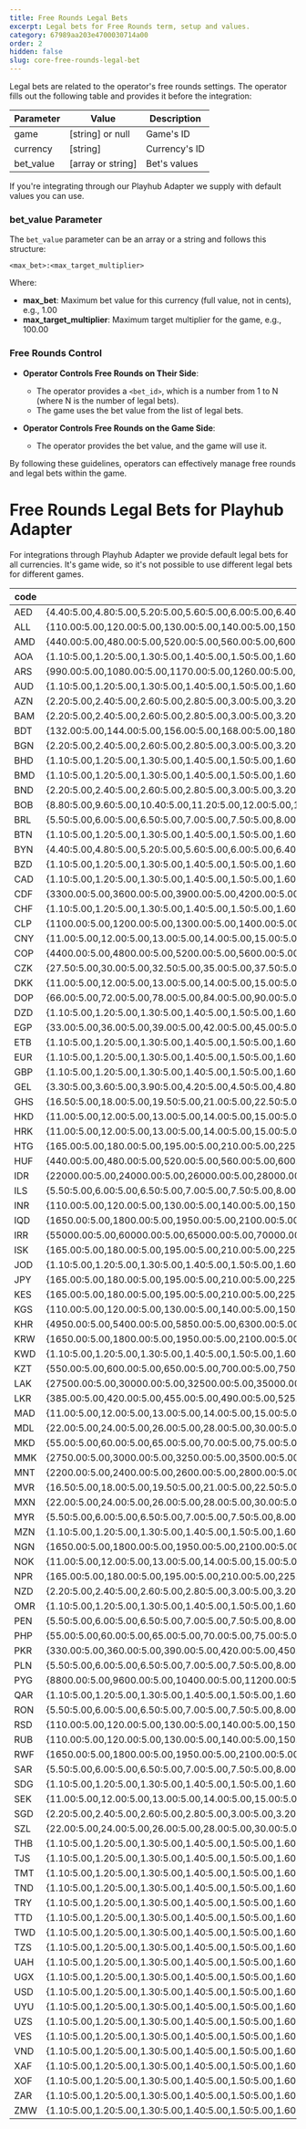 ```yaml
---
title: Free Rounds Legal Bets
excerpt: Legal bets for Free Rounds term, setup and values.
category: 67989aa203e4700030714a00
order: 2
hidden: false
slug: core-free-rounds-legal-bet
---
```


Legal bets are related to the operator's free rounds settings. The operator fills out the following table and provides it before the integration:

| Parameter | Value             | Description   |
| --------- | ----------------- | ------------- |
| game      | [string] or null  | Game's ID     |
| currency  | [string]          | Currency's ID |
| bet_value | [array or string] | Bet's values  |

If you're integrating through our Playhub Adapter we supply with default values you can use.

### bet_value Parameter

The `bet_value` parameter can be an array or a string and follows this structure:

```
<max_bet>:<max_target_multiplier>
```

Where:

- **max_bet**: Maximum bet value for this currency (full value, not in cents), e.g., 1.00
- **max_target_multiplier**: Maximum target multiplier for the game, e.g., 100.00

### Free Rounds Control

- **Operator Controls Free Rounds on Their Side**:

  - The operator provides a `<bet_id>`, which is a number from 1 to N (where N is the number of legal bets).
  - The game uses the bet value from the list of legal bets.

- **Operator Controls Free Rounds on the Game Side**:
  - The operator provides the bet value, and the game will use it.

By following these guidelines, operators can effectively manage free rounds and legal bets within the game.

# Free Rounds Legal Bets for Playhub Adapter

For integrations through Playhub Adapter we provide default legal bets for all currencies.
It's game wide, so it's not possible to use different legal bets for different games.

| code | bets                                                                                                                                                                                                                                                      |
| ---- | --------------------------------------------------------------------------------------------------------------------------------------------------------------------------------------------------------------------------------------------------------- |
| AED  | {4.40:5.00,4.80:5.00,5.20:5.00,5.60:5.00,6.00:5.00,6.40:5.00,6.80:5.00,7.20:5.00,7.60:5.00,8.00:5.00,8.80:5.00,9.60:5.00,10.40:5.00,11.20:5.00,12.00:5.00,20.00:5.00,40.00:5.00}')                                                                        |
| ALL  | {110.00:5.00,120.00:5.00,130.00:5.00,140.00:5.00,150.00:5.00,160.00:5.00,170.00:5.00,180.00:5.00,190.00:5.00,200.00:5.00,220.00:5.00,240.00:5.00,260.00:5.00,280.00:5.00,300.00:5.00,500.00:5.00,1000.00:5.00}')                                          |
| AMD  | {440.00:5.00,480.00:5.00,520.00:5.00,560.00:5.00,600.00:5.00,640.00:5.00,680.00:5.00,720.00:5.00,760.00:5.00,800.00:5.00,880.00:5.00,960.00:5.00,1040.00:5.00,1120.00:5.00,1200.00:5.00,2000.00:5.00,4000.00:5.00}')                                      |
| AOA  | {1.10:5.00,1.20:5.00,1.30:5.00,1.40:5.00,1.50:5.00,1.60:5.00,1.70:5.00,1.80:5.00,1.90:5.00,2.00:5.00,2.20:5.00,2.40:5.00,2.60:5.00,2.80:5.00,3.00:5.00,5.00:5.00,10.00:5.00}')                                                                            |
| ARS  | {990.00:5.00,1080.00:5.00,1170.00:5.00,1260.00:5.00,1350.00:5.00,1440.00:5.00,1530.00:5.00,1620.00:5.00,1710.00:5.00,1800.00:5.00,1980.00:5.00,2160.00:5.00,2340.00:5.00,2520.00:5.00,2700.00:5.00,4500.00:5.00,9000.00:5.00}')                           |
| AUD  | {1.10:5.00,1.20:5.00,1.30:5.00,1.40:5.00,1.50:5.00,1.60:5.00,1.70:5.00,1.80:5.00,1.90:5.00,2.00:5.00,2.20:5.00,2.40:5.00,2.60:5.00,2.80:5.00,3.00:5.00,5.00:5.00,10.00:5.00}')                                                                            |
| AZN  | {2.20:5.00,2.40:5.00,2.60:5.00,2.80:5.00,3.00:5.00,3.20:5.00,3.40:5.00,3.60:5.00,3.80:5.00,4.00:5.00,4.40:5.00,4.80:5.00,5.20:5.00,5.60:5.00,6.00:5.00,10.00:5.00,20.00:5.00}')                                                                           |
| BAM  | {2.20:5.00,2.40:5.00,2.60:5.00,2.80:5.00,3.00:5.00,3.20:5.00,3.40:5.00,3.60:5.00,3.80:5.00,4.00:5.00,4.40:5.00,4.80:5.00,5.20:5.00,5.60:5.00,6.00:5.00,10.00:5.00,20.00:5.00}')                                                                           |
| BDT  | {132.00:5.00,144.00:5.00,156.00:5.00,168.00:5.00,180.00:5.00,192.00:5.00,204.00:5.00,216.00:5.00,228.00:5.00,240.00:5.00,264.00:5.00,288.00:5.00,312.00:5.00,336.00:5.00,360.00:5.00,600.00:5.00,1200.00:5.00}')                                          |
| BGN  | {2.20:5.00,2.40:5.00,2.60:5.00,2.80:5.00,3.00:5.00,3.20:5.00,3.40:5.00,3.60:5.00,3.80:5.00,4.00:5.00,4.40:5.00,4.80:5.00,5.20:5.00,5.60:5.00,6.00:5.00,10.00:5.00,20.00:5.00}')                                                                           |
| BHD  | {1.10:5.00,1.20:5.00,1.30:5.00,1.40:5.00,1.50:5.00,1.60:5.00,1.70:5.00,1.80:5.00,1.90:5.00,2.00:5.00,2.20:5.00,2.40:5.00,2.60:5.00,2.80:5.00,3.00:5.00,5.00:5.00,10.00:5.00}')                                                                            |
| BMD  | {1.10:5.00,1.20:5.00,1.30:5.00,1.40:5.00,1.50:5.00,1.60:5.00,1.70:5.00,1.80:5.00,1.90:5.00,2.00:5.00,2.20:5.00,2.40:5.00,2.60:5.00,2.80:5.00,3.00:5.00,5.00:5.00,10.00:5.00}')                                                                            |
| BND  | {2.20:5.00,2.40:5.00,2.60:5.00,2.80:5.00,3.00:5.00,3.20:5.00,3.40:5.00,3.60:5.00,3.80:5.00,4.00:5.00,4.40:5.00,4.80:5.00,5.20:5.00,5.60:5.00,6.00:5.00,10.00:5.00,20.00:5.00}')                                                                           |
| BOB  | {8.80:5.00,9.60:5.00,10.40:5.00,11.20:5.00,12.00:5.00,12.80:5.00,13.60:5.00,14.40:5.00,15.20:5.00,16.00:5.00,17.60:5.00,19.20:5.00,20.80:5.00,22.40:5.00,24.00:5.00,40.00:5.00,80.00:5.00}')                                                              |
| BRL  | {5.50:5.00,6.00:5.00,6.50:5.00,7.00:5.00,7.50:5.00,8.00:5.00,8.50:5.00,9.00:5.00,9.50:5.00,10.00:5.00,11.00:5.00,12.00:5.00,13.00:5.00,14.00:5.00,15.00:5.00,25.00:5.00,50.00:5.00}')                                                                     |
| BTN  | {1.10:5.00,1.20:5.00,1.30:5.00,1.40:5.00,1.50:5.00,1.60:5.00,1.70:5.00,1.80:5.00,1.90:5.00,2.00:5.00,2.20:5.00,2.40:5.00,2.60:5.00,2.80:5.00,3.00:5.00,5.00:5.00,10.00:5.00}')                                                                            |
| BYN  | {4.40:5.00,4.80:5.00,5.20:5.00,5.60:5.00,6.00:5.00,6.40:5.00,6.80:5.00,7.20:5.00,7.60:5.00,8.00:5.00,8.80:5.00,9.60:5.00,10.40:5.00,11.20:5.00,12.00:5.00,20.00:5.00,40.00:5.00}')                                                                        |
| BZD  | {1.10:5.00,1.20:5.00,1.30:5.00,1.40:5.00,1.50:5.00,1.60:5.00,1.70:5.00,1.80:5.00,1.90:5.00,2.00:5.00,2.20:5.00,2.40:5.00,2.60:5.00,2.80:5.00,3.00:5.00,5.00:5.00,10.00:5.00}')                                                                            |
| CAD  | {1.10:5.00,1.20:5.00,1.30:5.00,1.40:5.00,1.50:5.00,1.60:5.00,1.70:5.00,1.80:5.00,1.90:5.00,2.00:5.00,2.20:5.00,2.40:5.00,2.60:5.00,2.80:5.00,3.00:5.00,5.00:5.00,10.00:5.00}')                                                                            |
| CDF  | {3300.00:5.00,3600.00:5.00,3900.00:5.00,4200.00:5.00,4500.00:5.00,4800.00:5.00,5100.00:5.00,5400.00:5.00,5700.00:5.00,6000.00:5.00,6600.00:5.00,7200.00:5.00,7800.00:5.00,8400.00:5.00,9000.00:5.00,15000.00:5.00,30000.00:5.00}')                        |
| CHF  | {1.10:5.00,1.20:5.00,1.30:5.00,1.40:5.00,1.50:5.00,1.60:5.00,1.70:5.00,1.80:5.00,1.90:5.00,2.00:5.00,2.20:5.00,2.40:5.00,2.60:5.00,2.80:5.00,3.00:5.00,5.00:5.00,10.00:5.00}')                                                                            |
| CLP  | {1100.00:5.00,1200.00:5.00,1300.00:5.00,1400.00:5.00,1500.00:5.00,1600.00:5.00,1700.00:5.00,1800.00:5.00,1900.00:5.00,2000.00:5.00,2200.00:5.00,2400.00:5.00,2600.00:5.00,2800.00:5.00,3000.00:5.00,5000.00:5.00,10000.00:5.00}')                         |
| CNY  | {11.00:5.00,12.00:5.00,13.00:5.00,14.00:5.00,15.00:5.00,16.00:5.00,17.00:5.00,18.00:5.00,19.00:5.00,20.00:5.00,22.00:5.00,24.00:5.00,26.00:5.00,28.00:5.00,30.00:5.00,50.00:5.00,100.00:5.00}')                                                           |
| COP  | {4400.00:5.00,4800.00:5.00,5200.00:5.00,5600.00:5.00,6000.00:5.00,6400.00:5.00,6800.00:5.00,7200.00:5.00,7600.00:5.00,8000.00:5.00,8800.00:5.00,9600.00:5.00,10400.00:5.00,11200.00:5.00,12000.00:5.00,20000.00:5.00,40000.00:5.00}')                     |
| CZK  | {27.50:5.00,30.00:5.00,32.50:5.00,35.00:5.00,37.50:5.00,40.00:5.00,42.50:5.00,45.00:5.00,47.50:5.00,50.00:5.00,55.00:5.00,60.00:5.00,65.00:5.00,70.00:5.00,75.00:5.00,125.00:5.00,250.00:5.00}')                                                          |
| DKK  | {11.00:5.00,12.00:5.00,13.00:5.00,14.00:5.00,15.00:5.00,16.00:5.00,17.00:5.00,18.00:5.00,19.00:5.00,20.00:5.00,22.00:5.00,24.00:5.00,26.00:5.00,28.00:5.00,30.00:5.00,50.00:5.00,100.00:5.00}')                                                           |
| DOP  | {66.00:5.00,72.00:5.00,78.00:5.00,84.00:5.00,90.00:5.00,96.00:5.00,102.00:5.00,108.00:5.00,114.00:5.00,120.00:5.00,132.00:5.00,144.00:5.00,156.00:5.00,168.00:5.00,180.00:5.00,300.00:5.00,600.00:5.00}')                                                 |
| DZD  | {1.10:5.00,1.20:5.00,1.30:5.00,1.40:5.00,1.50:5.00,1.60:5.00,1.70:5.00,1.80:5.00,1.90:5.00,2.00:5.00,2.20:5.00,2.40:5.00,2.60:5.00,2.80:5.00,3.00:5.00,5.00:5.00,10.00:5.00}')                                                                            |
| EGP  | {33.00:5.00,36.00:5.00,39.00:5.00,42.00:5.00,45.00:5.00,48.00:5.00,51.00:5.00,54.00:5.00,57.00:5.00,60.00:5.00,66.00:5.00,72.00:5.00,78.00:5.00,84.00:5.00,90.00:5.00,150.00:5.00,300.00:5.00}')                                                          |
| ETB  | {1.10:5.00,1.20:5.00,1.30:5.00,1.40:5.00,1.50:5.00,1.60:5.00,1.70:5.00,1.80:5.00,1.90:5.00,2.00:5.00,2.20:5.00,2.40:5.00,2.60:5.00,2.80:5.00,3.00:5.00,5.00:5.00,10.00:5.00}')                                                                            |
| EUR  | {1.10:5.00,1.20:5.00,1.30:5.00,1.40:5.00,1.50:5.00,1.60:5.00,1.70:5.00,1.80:5.00,1.90:5.00,2.00:5.00,2.20:5.00,2.40:5.00,2.60:5.00,2.80:5.00,3.00:5.00,5.00:5.00,10.00:5.00}')                                                                            |
| GBP  | {1.10:5.00,1.20:5.00,1.30:5.00,1.40:5.00,1.50:5.00,1.60:5.00,1.70:5.00,1.80:5.00,1.90:5.00,2.00:5.00,2.20:5.00,2.40:5.00,2.60:5.00,2.80:5.00,3.00:5.00,5.00:5.00,10.00:5.00}')                                                                            |
| GEL  | {3.30:5.00,3.60:5.00,3.90:5.00,4.20:5.00,4.50:5.00,4.80:5.00,5.10:5.00,5.40:5.00,5.70:5.00,6.00:5.00,6.60:5.00,7.20:5.00,7.80:5.00,8.40:5.00,9.00:5.00,15.00:5.00,30.00:5.00}')                                                                           |
| GHS  | {16.50:5.00,18.00:5.00,19.50:5.00,21.00:5.00,22.50:5.00,24.00:5.00,25.50:5.00,27.00:5.00,28.50:5.00,30.00:5.00,33.00:5.00,36.00:5.00,39.00:5.00,42.00:5.00,45.00:5.00,75.00:5.00,150.00:5.00}')                                                           |
| HKD  | {11.00:5.00,12.00:5.00,13.00:5.00,14.00:5.00,15.00:5.00,16.00:5.00,17.00:5.00,18.00:5.00,19.00:5.00,20.00:5.00,22.00:5.00,24.00:5.00,26.00:5.00,28.00:5.00,30.00:5.00,50.00:5.00,100.00:5.00}')                                                           |
| HRK  | {11.00:5.00,12.00:5.00,13.00:5.00,14.00:5.00,15.00:5.00,16.00:5.00,17.00:5.00,18.00:5.00,19.00:5.00,20.00:5.00,22.00:5.00,24.00:5.00,26.00:5.00,28.00:5.00,30.00:5.00,50.00:5.00,100.00:5.00}')                                                           |
| HTG  | {165.00:5.00,180.00:5.00,195.00:5.00,210.00:5.00,225.00:5.00,240.00:5.00,255.00:5.00,270.00:5.00,285.00:5.00,300.00:5.00,330.00:5.00,360.00:5.00,390.00:5.00,420.00:5.00,450.00:5.00,750.00:5.00,1500.00:5.00}')                                          |
| HUF  | {440.00:5.00,480.00:5.00,520.00:5.00,560.00:5.00,600.00:5.00,640.00:5.00,680.00:5.00,720.00:5.00,760.00:5.00,800.00:5.00,880.00:5.00,960.00:5.00,1040.00:5.00,1120.00:5.00,1200.00:5.00,2000.00:5.00,4000.00:5.00}')                                      |
| IDR  | {22000.00:5.00,24000.00:5.00,26000.00:5.00,28000.00:5.00,30000.00:5.00,32000.00:5.00,34000.00:5.00,36000.00:5.00,38000.00:5.00,40000.00:5.00,44000.00:5.00,48000.00:5.00,52000.00:5.00,56000.00:5.00,60000.00:5.00,100000.00:5.00,200000.00:5.00}')       |
| ILS  | {5.50:5.00,6.00:5.00,6.50:5.00,7.00:5.00,7.50:5.00,8.00:5.00,8.50:5.00,9.00:5.00,9.50:5.00,10.00:5.00,11.00:5.00,12.00:5.00,13.00:5.00,14.00:5.00,15.00:5.00,25.00:5.00,50.00:5.00}')                                                                     |
| INR  | {110.00:5.00,120.00:5.00,130.00:5.00,140.00:5.00,150.00:5.00,160.00:5.00,170.00:5.00,180.00:5.00,190.00:5.00,200.00:5.00,220.00:5.00,240.00:5.00,260.00:5.00,280.00:5.00,300.00:5.00,500.00:5.00,1000.00:5.00}')                                          |
| IQD  | {1650.00:5.00,1800.00:5.00,1950.00:5.00,2100.00:5.00,2250.00:5.00,2400.00:5.00,2550.00:5.00,2700.00:5.00,2850.00:5.00,3000.00:5.00,3300.00:5.00,3600.00:5.00,3900.00:5.00,4200.00:5.00,4500.00:5.00,7500.00:5.00,15000.00:5.00}')                         |
| IRR  | {55000.00:5.00,60000.00:5.00,65000.00:5.00,70000.00:5.00,75000.00:5.00,80000.00:5.00,85000.00:5.00,90000.00:5.00,95000.00:5.00,100000.00:5.00,110000.00:5.00,120000.00:5.00,130000.00:5.00,140000.00:5.00,150000.00:5.00,250000.00:5.00,500000.00:5.00}') |
| ISK  | {165.00:5.00,180.00:5.00,195.00:5.00,210.00:5.00,225.00:5.00,240.00:5.00,255.00:5.00,270.00:5.00,285.00:5.00,300.00:5.00,330.00:5.00,360.00:5.00,390.00:5.00,420.00:5.00,450.00:5.00,750.00:5.00,1500.00:5.00}')                                          |
| JOD  | {1.10:5.00,1.20:5.00,1.30:5.00,1.40:5.00,1.50:5.00,1.60:5.00,1.70:5.00,1.80:5.00,1.90:5.00,2.00:5.00,2.20:5.00,2.40:5.00,2.60:5.00,2.80:5.00,3.00:5.00,5.00:5.00,10.00:5.00}')                                                                            |
| JPY  | {165.00:5.00,180.00:5.00,195.00:5.00,210.00:5.00,225.00:5.00,240.00:5.00,255.00:5.00,270.00:5.00,285.00:5.00,300.00:5.00,330.00:5.00,360.00:5.00,390.00:5.00,420.00:5.00,450.00:5.00,750.00:5.00,1500.00:5.00}')                                          |
| KES  | {165.00:5.00,180.00:5.00,195.00:5.00,210.00:5.00,225.00:5.00,240.00:5.00,255.00:5.00,270.00:5.00,285.00:5.00,300.00:5.00,330.00:5.00,360.00:5.00,390.00:5.00,420.00:5.00,450.00:5.00,750.00:5.00,1500.00:5.00}')                                          |
| KGS  | {110.00:5.00,120.00:5.00,130.00:5.00,140.00:5.00,150.00:5.00,160.00:5.00,170.00:5.00,180.00:5.00,190.00:5.00,200.00:5.00,220.00:5.00,240.00:5.00,260.00:5.00,280.00:5.00,300.00:5.00,500.00:5.00,1000.00:5.00}')                                          |
| KHR  | {4950.00:5.00,5400.00:5.00,5850.00:5.00,6300.00:5.00,6750.00:5.00,7200.00:5.00,7650.00:5.00,8100.00:5.00,8550.00:5.00,9000.00:5.00,9900.00:5.00,10800.00:5.00,11700.00:5.00,12600.00:5.00,13500.00:5.00,22500.00:5.00,45000.00:5.00}')                    |
| KRW  | {1650.00:5.00,1800.00:5.00,1950.00:5.00,2100.00:5.00,2250.00:5.00,2400.00:5.00,2550.00:5.00,2700.00:5.00,2850.00:5.00,3000.00:5.00,3300.00:5.00,3600.00:5.00,3900.00:5.00,4200.00:5.00,4500.00:5.00,7500.00:5.00,15000.00:5.00}')                         |
| KWD  | {1.10:5.00,1.20:5.00,1.30:5.00,1.40:5.00,1.50:5.00,1.60:5.00,1.70:5.00,1.80:5.00,1.90:5.00,2.00:5.00,2.20:5.00,2.40:5.00,2.60:5.00,2.80:5.00,3.00:5.00,5.00:5.00,10.00:5.00}')                                                                            |
| KZT  | {550.00:5.00,600.00:5.00,650.00:5.00,700.00:5.00,750.00:5.00,800.00:5.00,850.00:5.00,900.00:5.00,950.00:5.00,1000.00:5.00,1100.00:5.00,1200.00:5.00,1300.00:5.00,1400.00:5.00,1500.00:5.00,2500.00:5.00,5000.00:5.00}')                                   |
| LAK  | {27500.00:5.00,30000.00:5.00,32500.00:5.00,35000.00:5.00,37500.00:5.00,40000.00:5.00,42500.00:5.00,45000.00:5.00,47500.00:5.00,50000.00:5.00,55000.00:5.00,60000.00:5.00,65000.00:5.00,70000.00:5.00,75000.00:5.00,125000.00:5.00,250000.00:5.00}')       |
| LKR  | {385.00:5.00,420.00:5.00,455.00:5.00,490.00:5.00,525.00:5.00,560.00:5.00,595.00:5.00,630.00:5.00,665.00:5.00,700.00:5.00,770.00:5.00,840.00:5.00,910.00:5.00,980.00:5.00,1050.00:5.00,1750.00:5.00,3500.00:5.00}')                                        |
| MAD  | {11.00:5.00,12.00:5.00,13.00:5.00,14.00:5.00,15.00:5.00,16.00:5.00,17.00:5.00,18.00:5.00,19.00:5.00,20.00:5.00,22.00:5.00,24.00:5.00,26.00:5.00,28.00:5.00,30.00:5.00,50.00:5.00,100.00:5.00}')                                                           |
| MDL  | {22.00:5.00,24.00:5.00,26.00:5.00,28.00:5.00,30.00:5.00,32.00:5.00,34.00:5.00,36.00:5.00,38.00:5.00,40.00:5.00,44.00:5.00,48.00:5.00,52.00:5.00,56.00:5.00,60.00:5.00,100.00:5.00,200.00:5.00}')                                                          |
| MKD  | {55.00:5.00,60.00:5.00,65.00:5.00,70.00:5.00,75.00:5.00,80.00:5.00,85.00:5.00,90.00:5.00,95.00:5.00,100.00:5.00,110.00:5.00,120.00:5.00,130.00:5.00,140.00:5.00,150.00:5.00,250.00:5.00,500.00:5.00}')                                                    |
| MMK  | {2750.00:5.00,3000.00:5.00,3250.00:5.00,3500.00:5.00,3750.00:5.00,4000.00:5.00,4250.00:5.00,4500.00:5.00,4750.00:5.00,5000.00:5.00,5500.00:5.00,6000.00:5.00,6500.00:5.00,7000.00:5.00,7500.00:5.00,12500.00:5.00,25000.00:5.00}')                        |
| MNT  | {2200.00:5.00,2400.00:5.00,2600.00:5.00,2800.00:5.00,3000.00:5.00,3200.00:5.00,3400.00:5.00,3600.00:5.00,3800.00:5.00,4000.00:5.00,4400.00:5.00,4800.00:5.00,5200.00:5.00,5600.00:5.00,6000.00:5.00,10000.00:5.00,20000.00:5.00}')                        |
| MVR  | {16.50:5.00,18.00:5.00,19.50:5.00,21.00:5.00,22.50:5.00,24.00:5.00,25.50:5.00,27.00:5.00,28.50:5.00,30.00:5.00,33.00:5.00,36.00:5.00,39.00:5.00,42.00:5.00,45.00:5.00,75.00:5.00,150.00:5.00}')                                                           |
| MXN  | {22.00:5.00,24.00:5.00,26.00:5.00,28.00:5.00,30.00:5.00,32.00:5.00,34.00:5.00,36.00:5.00,38.00:5.00,40.00:5.00,44.00:5.00,48.00:5.00,52.00:5.00,56.00:5.00,60.00:5.00,100.00:5.00,200.00:5.00}')                                                          |
| MYR  | {5.50:5.00,6.00:5.00,6.50:5.00,7.00:5.00,7.50:5.00,8.00:5.00,8.50:5.00,9.00:5.00,9.50:5.00,10.00:5.00,11.00:5.00,12.00:5.00,13.00:5.00,14.00:5.00,15.00:5.00,25.00:5.00,50.00:5.00}')                                                                     |
| MZN  | {1.10:5.00,1.20:5.00,1.30:5.00,1.40:5.00,1.50:5.00,1.60:5.00,1.70:5.00,1.80:5.00,1.90:5.00,2.00:5.00,2.20:5.00,2.40:5.00,2.60:5.00,2.80:5.00,3.00:5.00,5.00:5.00,10.00:5.00}')                                                                            |
| NGN  | {1650.00:5.00,1800.00:5.00,1950.00:5.00,2100.00:5.00,2250.00:5.00,2400.00:5.00,2550.00:5.00,2700.00:5.00,2850.00:5.00,3000.00:5.00,3300.00:5.00,3600.00:5.00,3900.00:5.00,4200.00:5.00,4500.00:5.00,7500.00:5.00,15000.00:5.00}')                         |
| NOK  | {11.00:5.00,12.00:5.00,13.00:5.00,14.00:5.00,15.00:5.00,16.00:5.00,17.00:5.00,18.00:5.00,19.00:5.00,20.00:5.00,22.00:5.00,24.00:5.00,26.00:5.00,28.00:5.00,30.00:5.00,50.00:5.00,100.00:5.00}')                                                           |
| NPR  | {165.00:5.00,180.00:5.00,195.00:5.00,210.00:5.00,225.00:5.00,240.00:5.00,255.00:5.00,270.00:5.00,285.00:5.00,300.00:5.00,330.00:5.00,360.00:5.00,390.00:5.00,420.00:5.00,450.00:5.00,750.00:5.00,1500.00:5.00}')                                          |
| NZD  | {2.20:5.00,2.40:5.00,2.60:5.00,2.80:5.00,3.00:5.00,3.20:5.00,3.40:5.00,3.60:5.00,3.80:5.00,4.00:5.00,4.40:5.00,4.80:5.00,5.20:5.00,5.60:5.00,6.00:5.00,10.00:5.00,20.00:5.00}')                                                                           |
| OMR  | {1.10:5.00,1.20:5.00,1.30:5.00,1.40:5.00,1.50:5.00,1.60:5.00,1.70:5.00,1.80:5.00,1.90:5.00,2.00:5.00,2.20:5.00,2.40:5.00,2.60:5.00,2.80:5.00,3.00:5.00,5.00:5.00,10.00:5.00}')                                                                            |
| PEN  | {5.50:5.00,6.00:5.00,6.50:5.00,7.00:5.00,7.50:5.00,8.00:5.00,8.50:5.00,9.00:5.00,9.50:5.00,10.00:5.00,11.00:5.00,12.00:5.00,13.00:5.00,14.00:5.00,15.00:5.00,25.00:5.00,50.00:5.00}')                                                                     |
| PHP  | {55.00:5.00,60.00:5.00,65.00:5.00,70.00:5.00,75.00:5.00,80.00:5.00,85.00:5.00,90.00:5.00,95.00:5.00,100.00:5.00,110.00:5.00,120.00:5.00,130.00:5.00,140.00:5.00,150.00:5.00,250.00:5.00,500.00:5.00}')                                                    |
| PKR  | {330.00:5.00,360.00:5.00,390.00:5.00,420.00:5.00,450.00:5.00,480.00:5.00,510.00:5.00,540.00:5.00,570.00:5.00,600.00:5.00,660.00:5.00,720.00:5.00,780.00:5.00,840.00:5.00,900.00:5.00,1500.00:5.00,3000.00:5.00}')                                         |
| PLN  | {5.50:5.00,6.00:5.00,6.50:5.00,7.00:5.00,7.50:5.00,8.00:5.00,8.50:5.00,9.00:5.00,9.50:5.00,10.00:5.00,11.00:5.00,12.00:5.00,13.00:5.00,14.00:5.00,15.00:5.00,25.00:5.00,50.00:5.00}')                                                                     |
| PYG  | {8800.00:5.00,9600.00:5.00,10400.00:5.00,11200.00:5.00,12000.00:5.00,12800.00:5.00,13600.00:5.00,14400.00:5.00,15200.00:5.00,16000.00:5.00,17600.00:5.00,19200.00:5.00,20800.00:5.00,22400.00:5.00,24000.00:5.00,40000.00:5.00,80000.00:5.00}')           |
| QAR  | {1.10:5.00,1.20:5.00,1.30:5.00,1.40:5.00,1.50:5.00,1.60:5.00,1.70:5.00,1.80:5.00,1.90:5.00,2.00:5.00,2.20:5.00,2.40:5.00,2.60:5.00,2.80:5.00,3.00:5.00,5.00:5.00,10.00:5.00}')                                                                            |
| RON  | {5.50:5.00,6.00:5.00,6.50:5.00,7.00:5.00,7.50:5.00,8.00:5.00,8.50:5.00,9.00:5.00,9.50:5.00,10.00:5.00,11.00:5.00,12.00:5.00,13.00:5.00,14.00:5.00,15.00:5.00,25.00:5.00,50.00:5.00}')                                                                     |
| RSD  | {110.00:5.00,120.00:5.00,130.00:5.00,140.00:5.00,150.00:5.00,160.00:5.00,170.00:5.00,180.00:5.00,190.00:5.00,200.00:5.00,220.00:5.00,240.00:5.00,260.00:5.00,280.00:5.00,300.00:5.00,500.00:5.00,1000.00:5.00}')                                          |
| RUB  | {110.00:5.00,120.00:5.00,130.00:5.00,140.00:5.00,150.00:5.00,160.00:5.00,170.00:5.00,180.00:5.00,190.00:5.00,200.00:5.00,220.00:5.00,240.00:5.00,260.00:5.00,280.00:5.00,300.00:5.00,500.00:5.00,1000.00:5.00}')                                          |
| RWF  | {1650.00:5.00,1800.00:5.00,1950.00:5.00,2100.00:5.00,2250.00:5.00,2400.00:5.00,2550.00:5.00,2700.00:5.00,2850.00:5.00,3000.00:5.00,3300.00:5.00,3600.00:5.00,3900.00:5.00,4200.00:5.00,4500.00:5.00,7500.00:5.00,15000.00:5.00}')                         |
| SAR  | {5.50:5.00,6.00:5.00,6.50:5.00,7.00:5.00,7.50:5.00,8.00:5.00,8.50:5.00,9.00:5.00,9.50:5.00,10.00:5.00,11.00:5.00,12.00:5.00,13.00:5.00,14.00:5.00,15.00:5.00,25.00:5.00,50.00:5.00}')                                                                     |
| SDG  | {1.10:5.00,1.20:5.00,1.30:5.00,1.40:5.00,1.50:5.00,1.60:5.00,1.70:5.00,1.80:5.00,1.90:5.00,2.00:5.00,2.20:5.00,2.40:5.00,2.60:5.00,2.80:5.00,3.00:5.00,5.00:5.00,10.00:5.00}')                                                                            |
| SEK  | {11.00:5.00,12.00:5.00,13.00:5.00,14.00:5.00,15.00:5.00,16.00:5.00,17.00:5.00,18.00:5.00,19.00:5.00,20.00:5.00,22.00:5.00,24.00:5.00,26.00:5.00,28.00:5.00,30.00:5.00,50.00:5.00,100.00:5.00}')                                                           |
| SGD  | {2.20:5.00,2.40:5.00,2.60:5.00,2.80:5.00,3.00:5.00,3.20:5.00,3.40:5.00,3.60:5.00,3.80:5.00,4.00:5.00,4.40:5.00,4.80:5.00,5.20:5.00,5.60:5.00,6.00:5.00,10.00:5.00,20.00:5.00}')                                                                           |
| SZL  | {22.00:5.00,24.00:5.00,26.00:5.00,28.00:5.00,30.00:5.00,32.00:5.00,34.00:5.00,36.00:5.00,38.00:5.00,40.00:5.00,44.00:5.00,48.00:5.00,52.00:5.00,56.00:5.00,60.00:5.00,100.00:5.00,200.00:5.00}')                                                          |
| THB  | {1.10:5.00,1.20:5.00,1.30:5.00,1.40:5.00,1.50:5.00,1.60:5.00,1.70:5.00,1.80:5.00,1.90:5.00,2.00:5.00,2.20:5.00,2.40:5.00,2.60:5.00,2.80:5.00,3.00:5.00,5.00:5.00,10.00:5.00}')                                                                            |
| TJS  | {1.10:5.00,1.20:5.00,1.30:5.00,1.40:5.00,1.50:5.00,1.60:5.00,1.70:5.00,1.80:5.00,1.90:5.00,2.00:5.00,2.20:5.00,2.40:5.00,2.60:5.00,2.80:5.00,3.00:5.00,5.00:5.00,10.00:5.00}')                                                                            |
| TMT  | {1.10:5.00,1.20:5.00,1.30:5.00,1.40:5.00,1.50:5.00,1.60:5.00,1.70:5.00,1.80:5.00,1.90:5.00,2.00:5.00,2.20:5.00,2.40:5.00,2.60:5.00,2.80:5.00,3.00:5.00,5.00:5.00,10.00:5.00}')                                                                            |
| TND  | {1.10:5.00,1.20:5.00,1.30:5.00,1.40:5.00,1.50:5.00,1.60:5.00,1.70:5.00,1.80:5.00,1.90:5.00,2.00:5.00,2.20:5.00,2.40:5.00,2.60:5.00,2.80:5.00,3.00:5.00,5.00:5.00,10.00:5.00}')                                                                            |
| TRY  | {1.10:5.00,1.20:5.00,1.30:5.00,1.40:5.00,1.50:5.00,1.60:5.00,1.70:5.00,1.80:5.00,1.90:5.00,2.00:5.00,2.20:5.00,2.40:5.00,2.60:5.00,2.80:5.00,3.00:5.00,5.00:5.00,10.00:5.00}')                                                                            |
| TTD  | {1.10:5.00,1.20:5.00,1.30:5.00,1.40:5.00,1.50:5.00,1.60:5.00,1.70:5.00,1.80:5.00,1.90:5.00,2.00:5.00,2.20:5.00,2.40:5.00,2.60:5.00,2.80:5.00,3.00:5.00,5.00:5.00,10.00:5.00}')                                                                            |
| TWD  | {1.10:5.00,1.20:5.00,1.30:5.00,1.40:5.00,1.50:5.00,1.60:5.00,1.70:5.00,1.80:5.00,1.90:5.00,2.00:5.00,2.20:5.00,2.40:5.00,2.60:5.00,2.80:5.00,3.00:5.00,5.00:5.00,10.00:5.00}')                                                                            |
| TZS  | {1.10:5.00,1.20:5.00,1.30:5.00,1.40:5.00,1.50:5.00,1.60:5.00,1.70:5.00,1.80:5.00,1.90:5.00,2.00:5.00,2.20:5.00,2.40:5.00,2.60:5.00,2.80:5.00,3.00:5.00,5.00:5.00,10.00:5.00}')                                                                            |
| UAH  | {1.10:5.00,1.20:5.00,1.30:5.00,1.40:5.00,1.50:5.00,1.60:5.00,1.70:5.00,1.80:5.00,1.90:5.00,2.00:5.00,2.20:5.00,2.40:5.00,2.60:5.00,2.80:5.00,3.00:5.00,5.00:5.00,10.00:5.00}')                                                                            |
| UGX  | {1.10:5.00,1.20:5.00,1.30:5.00,1.40:5.00,1.50:5.00,1.60:5.00,1.70:5.00,1.80:5.00,1.90:5.00,2.00:5.00,2.20:5.00,2.40:5.00,2.60:5.00,2.80:5.00,3.00:5.00,5.00:5.00,10.00:5.00}')                                                                            |
| USD  | {1.10:5.00,1.20:5.00,1.30:5.00,1.40:5.00,1.50:5.00,1.60:5.00,1.70:5.00,1.80:5.00,1.90:5.00,2.00:5.00,2.20:5.00,2.40:5.00,2.60:5.00,2.80:5.00,3.00:5.00,5.00:5.00,10.00:5.00}')                                                                            |
| UYU  | {1.10:5.00,1.20:5.00,1.30:5.00,1.40:5.00,1.50:5.00,1.60:5.00,1.70:5.00,1.80:5.00,1.90:5.00,2.00:5.00,2.20:5.00,2.40:5.00,2.60:5.00,2.80:5.00,3.00:5.00,5.00:5.00,10.00:5.00}')                                                                            |
| UZS  | {1.10:5.00,1.20:5.00,1.30:5.00,1.40:5.00,1.50:5.00,1.60:5.00,1.70:5.00,1.80:5.00,1.90:5.00,2.00:5.00,2.20:5.00,2.40:5.00,2.60:5.00,2.80:5.00,3.00:5.00,5.00:5.00,10.00:5.00}')                                                                            |
| VES  | {1.10:5.00,1.20:5.00,1.30:5.00,1.40:5.00,1.50:5.00,1.60:5.00,1.70:5.00,1.80:5.00,1.90:5.00,2.00:5.00,2.20:5.00,2.40:5.00,2.60:5.00,2.80:5.00,3.00:5.00,5.00:5.00,10.00:5.00}')                                                                            |
| VND  | {1.10:5.00,1.20:5.00,1.30:5.00,1.40:5.00,1.50:5.00,1.60:5.00,1.70:5.00,1.80:5.00,1.90:5.00,2.00:5.00,2.20:5.00,2.40:5.00,2.60:5.00,2.80:5.00,3.00:5.00,5.00:5.00,10.00:5.00}')                                                                            |
| XAF  | {1.10:5.00,1.20:5.00,1.30:5.00,1.40:5.00,1.50:5.00,1.60:5.00,1.70:5.00,1.80:5.00,1.90:5.00,2.00:5.00,2.20:5.00,2.40:5.00,2.60:5.00,2.80:5.00,3.00:5.00,5.00:5.00,10.00:5.00}')                                                                            |
| XOF  | {1.10:5.00,1.20:5.00,1.30:5.00,1.40:5.00,1.50:5.00,1.60:5.00,1.70:5.00,1.80:5.00,1.90:5.00,2.00:5.00,2.20:5.00,2.40:5.00,2.60:5.00,2.80:5.00,3.00:5.00,5.00:5.00,10.00:5.00}')                                                                            |
| ZAR  | {1.10:5.00,1.20:5.00,1.30:5.00,1.40:5.00,1.50:5.00,1.60:5.00,1.70:5.00,1.80:5.00,1.90:5.00,2.00:5.00,2.20:5.00,2.40:5.00,2.60:5.00,2.80:5.00,3.00:5.00,5.00:5.00,10.00:5.00}')                                                                            |
| ZMW  | {1.10:5.00,1.20:5.00,1.30:5.00,1.40:5.00,1.50:5.00,1.60:5.00,1.70:5.00,1.80:5.00,1.90:5.00,2.00:5.00,2.20:5.00,2.40:5.00,2.60:5.00,2.80:5.00,3.00:5.00,5.00:5.00,10.00:5.00}')                                                                            |
